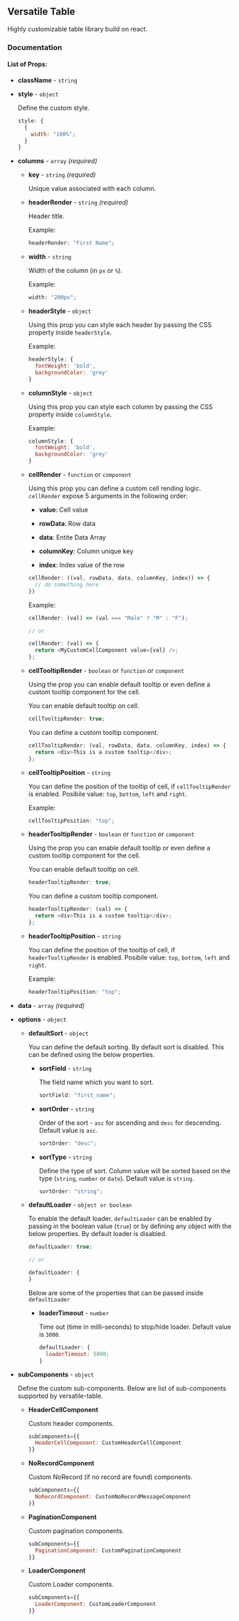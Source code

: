 ## Versatile Table

Highly customizable table library build on react.

### Documentation

#### List of Props:

- **className** - `string`
- **style** - `object`

  Define the custom style.

  ```javascript
  style: {
    {
      width: "100%";
    }
  }
  ```

- **columns** - `array` _(required)_

  - **key** - `string` _(required)_

    Unique value associated with each column.

  - **headerRender** - `string` _(required)_

    Header title.

    Example:

    ```javascript
    headerRender: "First Name";
    ```

  - **width** - `string`

    Width of the column (in `px` or `%`).

    Example:

    ```javascript
    width: "200px";
    ```

  - **headerStyle** - `object`

    Using this prop you can style each header by passing the CSS property inside `headerStyle`.

    Example:

    ```javascript
    headerStyle: {
      fontWeight: 'bold',
      backgroundColor: 'grey'
    }
    ```

  - **columnStyle** - `object`

    Using this prop you can style each column by passing the CSS property inside `columnStyle`.

    Example:

    ```javascript
    columnStyle: {
      fontWeight: 'bold',
      backgroundColor: 'grey'
    }
    ```

  - **cellRender** - `function` or `component`

    Using this prop you can define a custom cell rending logic. `cellRender` expose 5 arguments in the following order:

    - **value**: Cell value

    - **rowData**: Row data

    - **data**: Entite Data Array

    - **columnKey**: Column unique key

    - **index**: Index value of the row

    ```javascript
    cellRender: ((val, rowData, data, columnKey, index)) => {
      // do something here
    })
    ```

    Example:

    ```javascript
    cellRender: (val) => (val === "Male" ? "M" : "F");

    // or

    cellRender: (val) => {
      return <MyCustomCellComponent value={val} />;
    };
    ```

  - **cellTooltipRender** - `boolean` or `function` or `component`

    Using the prop you can enable default tooltip or even define a custom tooltip component for the cell.

    You can enable default tooltip on cell.

    ```javascript
    cellTooltipRender: true;
    ```

    You can define a custom tooltip component.

    ```javascript
    cellTooltipRender: (val, rowData, data, columnKey, index) => {
      return <div>This is a custom tooltip</div>;
    };
    ```

  - **cellTooltipPosition** - `string`

    You can define the position of the tooltip of cell, if `cellTooltipRender` is enabled. Posibile value: `top`, `bottom`, `left` and `right`.

    Example:

    ```javascript
    cellTooltipPosition: "top";
    ```

  - **headerTooltipRender** - `boolean` or `function` or `component`

    Using the prop you can enable default tooltip or even define a custom tooltip component for the cell.

    You can enable default tooltip on cell.

    ```javascript
    headerTooltipRender: true;
    ```

    You can define a custom tooltip component.

    ```javascript
    headerTooltipRender: (val) => {
      return <div>This is a custom tooltip</div>;
    };
    ```

  - **headerTooltipPosition** - `string`

    You can define the position of the tooltip of cell, if `headerTooltipRender` is enabled. Posibile value: `top`, `bottom`, `left` and `right`.

    Example:

    ```javascript
    headerTooltipPosition: "top";
    ```

- **data** - `array` _(required)_
- **options** - `object`

  - **defaultSort** - `object`

    You can define the default sorting. By default sort is disabled. This can be defined using the below properties.

    - **sortField** - `string`

      The field name which you want to sort.

      ```javascript
      sortField: "first_name";
      ```

    - **sortOrder** - `string`

      Order of the sort - `asc` for ascending and `desc` for descending. Default value is `asc`.

      ```javascript
      sortOrder: "desc";
      ```

    - **sortType** - `string`

      Define the type of sort. Column value will be sorted based on the type (`string`, `number` or `date`). Default value is `string`.

      ```javascript
      sortOrder: "string";
      ```

  - **defaultLoader** - `object or boolean`

    To enable the default loader. `defaultLoader` can be enabled by passing in the boolean value (`true`) or by defining any object with the below properties. By default loader is disabled.

    ```javascript
    defaultLoader: true;

    // or

    defaultLoader: {
    }
    ```

    Below are some of the properties that can be passed inside `defaultLoader`

    - **loaderTimeout** - `number`

      Time out (time in milli-seconds) to stop/hide loader. Default value is `3000`.

      ```javascript
      defaultLoader: {
        loaderTimeout: 5000;
      }
      ```

- **subComponents** - `object`

  Define the custom sub-components. Below are list of sub-components supported by versatile-table.

  - **HeaderCellComponent**

    Custom header components.

    ```javascript
    subComponents={{
      HeaderCellComponent: CustomHeaderCellComponent
    }}
    ```

  - **NoRecordComponent**

    Custom NoRecord (if no record are found) components.

    ```javascript
    subComponents={{
      NoRecordComponent: CustomNoRecordMessageComponent
    }}
    ```

  - **PaginationComponent**

    Custom pagination components.

    ```javascript
    subComponents={{
      PaginationComponent: CustomPaginationComponent
    }}
    ```

  - **LoaderComponent**

    Custom Loader components.

    ```javascript
    subComponents={{
      LoaderComponent: CustomLoaderComponent
    }}
    ```
